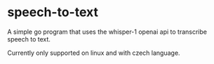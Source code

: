 # speech-to-text

A simple go program that uses the whisper-1 openai api to transcribe speech to text.

Currently only supported on linux and with czech language.
